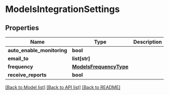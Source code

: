 # ModelsIntegrationSettings

## Properties
Name | Type | Description | Notes
------------ | ------------- | ------------- | -------------
**auto_enable_monitoring** | **bool** |  | [optional] 
**email_to** | **list[str]** |  | [optional] 
**frequency** | [**ModelsFrequencyType**](ModelsFrequencyType.md) |  | [optional] 
**receive_reports** | **bool** |  | [optional] 

[[Back to Model list]](../README.md#documentation-for-models) [[Back to API list]](../README.md#documentation-for-api-endpoints) [[Back to README]](../README.md)


